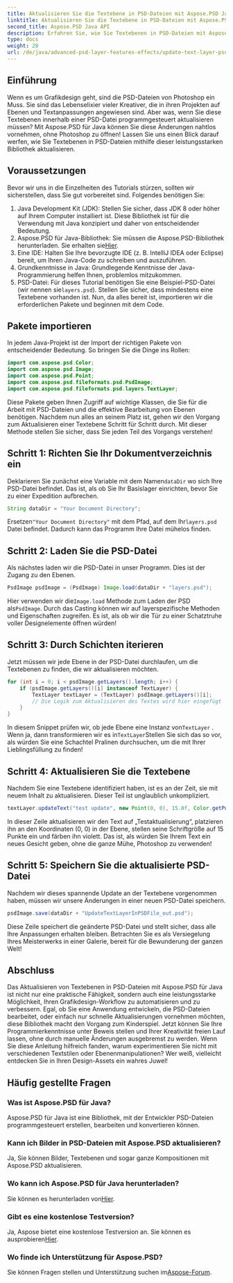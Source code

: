 ```yaml
---
title: Aktualisieren Sie die Textebene in PSD-Dateien mit Aspose.PSD Java
linktitle: Aktualisieren Sie die Textebene in PSD-Dateien mit Aspose.PSD Java
second_title: Aspose.PSD Java API
description: Erfahren Sie, wie Sie Textebenen in PSD-Dateien mit Aspose.PSD für Java einfach aktualisieren. Folgen Sie unserer Schritt-für-Schritt-Anleitung zur nahtlosen Textbearbeitung.
type: docs
weight: 28
url: /de/java/advanced-psd-layer-features-effects/update-text-layer-psd-files/
---
```

## Einführung
Wenn es um Grafikdesign geht, sind die PSD-Dateien von Photoshop ein Muss. Sie sind das Lebenselixier vieler Kreativer, die in ihren Projekten auf Ebenen und Textanpassungen angewiesen sind. Aber was, wenn Sie diese Textebenen innerhalb einer PSD-Datei programmgesteuert aktualisieren müssen? Mit Aspose.PSD für Java können Sie diese Änderungen nahtlos vornehmen, ohne Photoshop zu öffnen! Lassen Sie uns einen Blick darauf werfen, wie Sie Textebenen in PSD-Dateien mithilfe dieser leistungsstarken Bibliothek aktualisieren.
## Voraussetzungen
Bevor wir uns in die Einzelheiten des Tutorials stürzen, sollten wir sicherstellen, dass Sie gut vorbereitet sind. Folgendes benötigen Sie:
1. Java Development Kit (JDK): Stellen Sie sicher, dass JDK 8 oder höher auf Ihrem Computer installiert ist. Diese Bibliothek ist für die Verwendung mit Java konzipiert und daher von entscheidender Bedeutung.
2. Aspose.PSD für Java-Bibliothek: Sie müssen die Aspose.PSD-Bibliothek herunterladen. Sie erhalten sie[Hier](https://releases.aspose.com/psd/java/). 
3. Eine IDE: Halten Sie Ihre bevorzugte IDE (z. B. IntelliJ IDEA oder Eclipse) bereit, um Ihren Java-Code zu schreiben und auszuführen.
4. Grundkenntnisse in Java: Grundlegende Kenntnisse der Java-Programmierung helfen Ihnen, problemlos mitzukommen.
5.  PSD-Datei: Für dieses Tutorial benötigen Sie eine Beispiel-PSD-Datei (wir nennen sie`layers.psd`). Stellen Sie sicher, dass mindestens eine Textebene vorhanden ist.
Nun, da alles bereit ist, importieren wir die erforderlichen Pakete und beginnen mit dem Code.
## Pakete importieren
In jedem Java-Projekt ist der Import der richtigen Pakete von entscheidender Bedeutung. So bringen Sie die Dinge ins Rollen:
```java
import com.aspose.psd.Color;
import com.aspose.psd.Image;
import com.aspose.psd.Point;
import com.aspose.psd.fileformats.psd.PsdImage;
import com.aspose.psd.fileformats.psd.layers.TextLayer;
```
Diese Pakete geben Ihnen Zugriff auf wichtige Klassen, die Sie für die Arbeit mit PSD-Dateien und die effektive Bearbeitung von Ebenen benötigen.
Nachdem nun alles an seinem Platz ist, gehen wir den Vorgang zum Aktualisieren einer Textebene Schritt für Schritt durch. Mit dieser Methode stellen Sie sicher, dass Sie jeden Teil des Vorgangs verstehen!
## Schritt 1: Richten Sie Ihr Dokumentverzeichnis ein
Deklarieren Sie zunächst eine Variable mit dem Namen`dataDir` wo sich Ihre PSD-Datei befindet. Das ist, als ob Sie Ihr Basislager einrichten, bevor Sie zu einer Expedition aufbrechen.
```java
String dataDir = "Your Document Directory";
```
 Ersetzen`"Your Document Directory"` mit dem Pfad, auf dem Ihr`layers.psd` Datei befindet. Dadurch kann das Programm Ihre Datei mühelos finden.
## Schritt 2: Laden Sie die PSD-Datei
Als nächstes laden wir die PSD-Datei in unser Programm. Dies ist der Zugang zu den Ebenen.
```java
PsdImage psdImage = (PsdImage) Image.load(dataDir + "layers.psd");
```
 Hier verwenden wir die`Image.load` Methode zum Laden der PSD als`PsdImage`. Durch das Casting können wir auf layerspezifische Methoden und Eigenschaften zugreifen. Es ist, als ob wir die Tür zu einer Schatztruhe voller Designelemente öffnen würden!
## Schritt 3: Durch Schichten iterieren
Jetzt müssen wir jede Ebene in der PSD-Datei durchlaufen, um die Textebenen zu finden, die wir aktualisieren möchten. 
```java
for (int i = 0; i < psdImage.getLayers().length; i++) {
    if (psdImage.getLayers()[i] instanceof TextLayer) {
        TextLayer textLayer = (TextLayer) psdImage.getLayers()[i];
        // Die Logik zum Aktualisieren des Textes wird hier eingefügt
    }
}
```
 In diesem Snippet prüfen wir, ob jede Ebene eine Instanz von`TextLayer` . Wenn ja, dann transformieren wir es in`TextLayer`Stellen Sie sich das so vor, als würden Sie eine Schachtel Pralinen durchsuchen, um die mit Ihrer Lieblingsfüllung zu finden!
## Schritt 4: Aktualisieren Sie die Textebene
Nachdem Sie eine Textebene identifiziert haben, ist es an der Zeit, sie mit neuem Inhalt zu aktualisieren. Dieser Teil ist unglaublich unkompliziert.
```java
textLayer.updateText("test update", new Point(0, 0), 15.0f, Color.getPurple());
```
In dieser Zeile aktualisieren wir den Text auf „Testaktualisierung“, platzieren ihn an den Koordinaten (0, 0) in der Ebene, stellen seine Schriftgröße auf 15 Punkte ein und färben ihn violett. Das ist, als würden Sie Ihrem Text ein neues Gesicht geben, ohne die ganze Mühe, Photoshop zu verwenden!
## Schritt 5: Speichern Sie die aktualisierte PSD-Datei
Nachdem wir dieses spannende Update an der Textebene vorgenommen haben, müssen wir unsere Änderungen in einer neuen PSD-Datei speichern. 
```java
psdImage.save(dataDir + "UpdateTextLayerInPSDFile_out.psd");
```
Diese Zeile speichert die geänderte PSD-Datei und stellt sicher, dass alle Ihre Anpassungen erhalten bleiben. Betrachten Sie es als Versiegelung Ihres Meisterwerks in einer Galerie, bereit für die Bewunderung der ganzen Welt!
## Abschluss
Das Aktualisieren von Textebenen in PSD-Dateien mit Aspose.PSD für Java ist nicht nur eine praktische Fähigkeit, sondern auch eine leistungsstarke Möglichkeit, Ihren Grafikdesign-Workflow zu automatisieren und zu verbessern. Egal, ob Sie eine Anwendung entwickeln, die PSD-Dateien bearbeitet, oder einfach nur schnelle Aktualisierungen vornehmen möchten, diese Bibliothek macht den Vorgang zum Kinderspiel. Jetzt können Sie Ihre Programmierkenntnisse unter Beweis stellen und Ihrer Kreativität freien Lauf lassen, ohne durch manuelle Änderungen ausgebremst zu werden.
Wenn Sie diese Anleitung hilfreich fanden, warum experimentieren Sie nicht mit verschiedenen Textstilen oder Ebenenmanipulationen? Wer weiß, vielleicht entdecken Sie in Ihren Design-Assets ein wahres Juwel!
## Häufig gestellte Fragen
### Was ist Aspose.PSD für Java?
Aspose.PSD für Java ist eine Bibliothek, mit der Entwickler PSD-Dateien programmgesteuert erstellen, bearbeiten und konvertieren können.
### Kann ich Bilder in PSD-Dateien mit Aspose.PSD aktualisieren?
Ja, Sie können Bilder, Textebenen und sogar ganze Kompositionen mit Aspose.PSD aktualisieren.
### Wo kann ich Aspose.PSD für Java herunterladen?
 Sie können es herunterladen von[Hier](https://releases.aspose.com/psd/java/).
### Gibt es eine kostenlose Testversion?
 Ja, Aspose bietet eine kostenlose Testversion an. Sie können es ausprobieren[Hier](https://releases.aspose.com/).
### Wo finde ich Unterstützung für Aspose.PSD?
Sie können Fragen stellen und Unterstützung suchen im[Aspose-Forum](https://forum.aspose.com/c/psd/34).